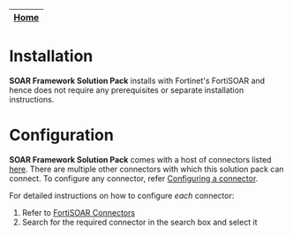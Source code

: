 | [Home](https://github.com/fortinet-fortisoar/solution-pack-soar-framework/blob/release/1.1.0/README.md) |
|--------------------------------------------|

# Installation

**SOAR Framework Solution Pack** installs with Fortinet's FortiSOAR and hence does not require any prerequisites or separate installation instructions.

# Configuration

**SOAR Framework Solution Pack** comes with a host of connectors listed [here](https://github.com/fortinet-fortisoar/solution-pack-soar-framework/blob/release/1.1.0/docs/contents.md#connector-list). There are multiple other connectors with which this solution pack can connect. To configure any connector, refer [Configuring a connector](https://docs.fortinet.com/document/fortisoar/0.0.0/configuring-a-connector/1/configuring-a-connector).

For detailed instructions on how to configure *each* connector:
1. Refer to [FortiSOAR Connectors](https://docs.fortinet.com/fortisoar/connectors)
2. Search for the required connector in the search box and select it